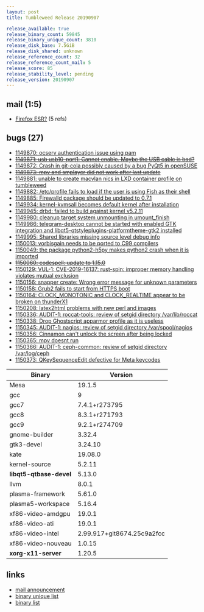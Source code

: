 ```yaml
---
layout: post
title: Tumbleweed Release 20190907

release_available: true
release_binary_count: 59845
release_binary_unique_count: 3810
release_disk_base: 7.5GiB
release_disk_shared: unknown
release_reference_count: 32
release_reference_count_mail: 5
release_score: 85
release_stability_level: pending
release_version: 20190907
---
```


## mail (1:5)

- [Firefox ESR?](https://lists.opensuse.org/opensuse-factory/2019-09/msg00097.html) (5 refs)

## bugs (27)

<!--more-->

- [1149870: ocserv authentication issue using pam](https://bugzilla.opensuse.org/show_bug.cgi?id=1149870)
- ~~[1149871: usb usb10-port1: Cannot enable. Maybe the USB cable is bad?](https://bugzilla.opensuse.org/show_bug.cgi?id=1149871)~~
- [1149872: Crash in git-cola possibly caused by a bug PyQt5 in openSUSE](https://bugzilla.opensuse.org/show_bug.cgi?id=1149872)
- ~~[1149873: mpv and smplayer did not work after last update](https://bugzilla.opensuse.org/show_bug.cgi?id=1149873)~~
- [1149881: unable to create macvlan nics in LXD container profile on tumbleweed](https://bugzilla.opensuse.org/show_bug.cgi?id=1149881)
- [1149882: /etc/profile fails to load if the user is using Fish as their shell](https://bugzilla.opensuse.org/show_bug.cgi?id=1149882)
- [1149885: Firewalld package should be updated to 0.7.1](https://bugzilla.opensuse.org/show_bug.cgi?id=1149885)
- [1149934: kernel-kvmsall becomes default kernel after installation](https://bugzilla.opensuse.org/show_bug.cgi?id=1149934)
- [1149945: drbd: failed to build against kernel v5.2.11](https://bugzilla.opensuse.org/show_bug.cgi?id=1149945)
- [1149980: cleanup target system unmounting in umount_finish](https://bugzilla.opensuse.org/show_bug.cgi?id=1149980)
- [1149986: telegram-desktop cannot be started with enabled GTK integration and libqt5-qtstyleplugins-platformtheme-gtk2 installed](https://bugzilla.opensuse.org/show_bug.cgi?id=1149986)
- [1149995: Shared libraries missing source level debug info](https://bugzilla.opensuse.org/show_bug.cgi?id=1149995)
- [1150013: vorbisgain needs to be ported to C99 compilers](https://bugzilla.opensuse.org/show_bug.cgi?id=1150013)
- [1150049: the package python2-h5py makes python2 crash when it is imported](https://bugzilla.opensuse.org/show_bug.cgi?id=1150049)
- ~~[1150060: codespell: update to 1.15.0](https://bugzilla.opensuse.org/show_bug.cgi?id=1150060)~~
- [1150129: VUL-1: CVE-2019-16137: rust-spin: improper memory handling violates mutual exclusion](https://bugzilla.opensuse.org/show_bug.cgi?id=1150129)
- [1150156: snapper create: Wrong error message for unknown parameters](https://bugzilla.opensuse.org/show_bug.cgi?id=1150156)
- [1150158: Grub2 fails to start from HTTPS boot](https://bugzilla.opensuse.org/show_bug.cgi?id=1150158)
- [1150164: CLOCK_MONOTONIC and CLOCK_REALTIME appear to be broken on thunderX1](https://bugzilla.opensuse.org/show_bug.cgi?id=1150164)
- [1150208: latex2html problems with new perl and images](https://bugzilla.opensuse.org/show_bug.cgi?id=1150208)
- [1150336: AUDIT-1: roccat-tools: review of setgid directory /var/lib/roccat](https://bugzilla.opensuse.org/show_bug.cgi?id=1150336)
- [1150338: Drop  Ghostscript apparmor profile as it is useless](https://bugzilla.opensuse.org/show_bug.cgi?id=1150338)
- [1150345: AUDIT-1: nagios: review of setgid directory /var/spool/nagios](https://bugzilla.opensuse.org/show_bug.cgi?id=1150345)
- [1150356: Cinnamon can't unlock the screen after being locked](https://bugzilla.opensuse.org/show_bug.cgi?id=1150356)
- [1150365: mpv doesnt run](https://bugzilla.opensuse.org/show_bug.cgi?id=1150365)
- [1150366: AUDIT-1: ceph-common: review of setgid directory /var/log/ceph](https://bugzilla.opensuse.org/show_bug.cgi?id=1150366)
- [1150373: QKeySequenceEdit defective for Meta keycodes](https://bugzilla.opensuse.org/show_bug.cgi?id=1150373)

Binary | Version
--- | ---
Mesa | 19.1.5
gcc | 9
gcc7 | 7.4.1+r273795
gcc8 | 8.3.1+r271793
gcc9 | 9.2.1+r274709
gnome-builder | 3.32.4
gtk3-devel | 3.24.10
kate | 19.08.0
kernel-source | 5.2.11
**libqt5-qtbase-devel** | 5.13.0
llvm | 8.0.1
plasma-framework | 5.61.0
plasma5-workspace | 5.16.4
xf86-video-amdgpu | 19.0.1
xf86-video-ati | 19.0.1
xf86-video-intel | 2.99.917+git8674.25c9a2fcc
xf86-video-nouveau | 1.0.15
**xorg-x11-server** | 1.20.5

## links

- [mail announcement](https://lists.opensuse.org/opensuse-factory/2019-09/msg00096.html)
- [binary unique list](http://download.opensuse.org/history/20190907/rpm.unique.list)
- [binary list](http://download.opensuse.org/history/20190907/rpm.list)
